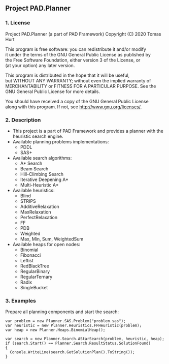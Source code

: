 ﻿
## Project PAD.Planner

### 1. License

Project PAD.Planner (a part of PAD Framework) 
Copyright (C) 2020 Tomas Hurt
  
This program is free software: you can redistribute it and/or modify  
it under the terms of the GNU General Public License as published by  
the Free Software Foundation, either version 3 of the License, or  
(at your option) any later version.  
  
This program is distributed in the hope that it will be useful,  
but WITHOUT ANY WARRANTY; without even the implied warranty of  
MERCHANTABILITY or FITNESS FOR A PARTICULAR PURPOSE.  See the  
GNU General Public License for more details.  
  
You should have received a copy of the GNU General Public License  
along with this program.  If not, see <http://www.gnu.org/licenses/>.

### 2. Description

* This project is a part of PAD Framework and provides a planner with the heuristic search engine.
* Available planning problems implementations:
    * PDDL
    * SAS+
* Available search algorithms:
    * A* Search
    * Beam Search
    * Hill-Climbing Search
    * Iterative Deepening A*
    * Multi-Heuristic A*
* Available heuristics:
    * Blind
    * STRIPS
    * AdditiveRelaxation
    * MaxRelaxation
    * PerfectRelaxation
    * FF
    * PDB
    * Weighted
    * Max, Min, Sum, WeightedSum
* Available heaps for open nodes:
    * Binomial
    * Fibonacci
    * Leftist
    * RedBlackTree
    * RegularBinary
    * RegularTernary
    * Radix
    * SingleBucket

### 3. Examples

Prepare all planning components and start the search:

    var problem = new Planner.SAS.Problem("problem.sas");
    var heuristic = new Planner.Heuristics.FFHeuristic(problem);
    var heap = new Planner.Heaps.BinomialHeap();

    var search = new Planner.Search.AStarSearch(problem, heuristic, heap);
    if (search.Start() == Planner.Search.ResultStatus.SolutionFound)
    {
      Console.WriteLine(search.GetSolutionPlan().ToString());
    }
